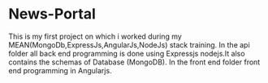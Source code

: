 # News-Portal
This is my first project on which i worked during my MEAN(MongoDb,ExpressJs,AngularJs,NodeJs) stack training.
In the api folder all back end programming is done using Expressjs nodejs.It also contains the schemas of Database (MongoDB).
In the front end folder front end programming in Angularjs.
